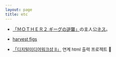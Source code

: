 ```yaml
---
layout: page
title: etc
---
```

 - <a href='https://www.nintendo.co.jp/n02/shvc/mb/index.html'>「ＭＯＴＨＥＲ２ ギーグの逆襲」</a>の主人公<a href='https://www.nintendo.co.jp/n08/a2uj/mother2/hero/index.html'>ネス</a>。

 - <a href='http://figs4fun.com/basics_Harvest.html'>harvest figs</a>

 + <a href='https://classroom.google.com/c/MjkyNDk2OTEzNjQ2'>「디지털미디어워크샵 II」</a> 연계 html 출력 프로젝트 💞

